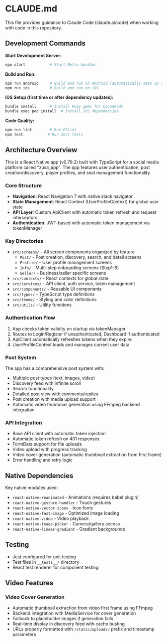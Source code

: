 # CLAUDE.md

This file provides guidance to Claude Code (claude.ai/code) when working with code in this repository.

## Development Commands

**Start Development Server:**
```bash
npm start           # Start Metro bundler
```

**Build and Run:**
```bash
npm run android     # Build and run on Android (automatically sets up adb reverse)
npm run ios         # Build and run on iOS
```

**iOS Setup (first time or after dependency updates):**
```bash
bundle install      # Install Ruby gems for CocoaPods
bundle exec pod install  # Install iOS dependencies
```

**Code Quality:**
```bash
npm run lint        # Run ESLint
npm test           # Run Jest tests
```

## Architecture Overview

This is a React Native app (v0.79.2) built with TypeScript for a social media platform called "zusa_app". The app features user authentication, post creation/discovery, player profiles, and seat management functionality.

### Core Structure

- **Navigation**: React Navigation 7 with native stack navigator
- **State Management**: React Context (UserProfileContext) for global user state
- **API Layer**: Custom ApiClient with automatic token refresh and request interceptors
- **Authentication**: JWT-based with automatic token management via tokenManager

### Key Directories

- `src/screens/` - All screen components organized by feature
  - `Post/` - Post creation, discovery, search, and detail screens
  - `Profile/` - User profile management screens  
  - `Info/` - Multi-step onboarding screens (Step1-6)
  - `Seller/` - Business/seller specific screens
- `src/contexts/` - React contexts for global state
- `src/services/` - API client, auth service, token management
- `src/components/` - Reusable UI components
- `src/types/` - TypeScript type definitions
- `src/theme/` - Styling and color definitions
- `src/utils/` - Utility functions

### Authentication Flow

1. App checks token validity on startup via tokenManager
2. Routes to Login/Register if unauthenticated, Dashboard if authenticated  
3. ApiClient automatically refreshes tokens when they expire
4. UserProfileContext loads and manages current user data

### Post System

The app has a comprehensive post system with:
- Multiple post types (text, images, video)
- Discovery feed with infinite scroll
- Search functionality
- Detailed post view with comments/replies
- Post creation with media upload support
- Automatic video thumbnail generation using FFmpeg backend integration

### API Integration

- Base API client with automatic token injection
- Automatic token refresh on 401 responses
- FormData support for file uploads
- Video upload with progress tracking
- Video cover generation (automatic thumbnail extraction from first frame)
- Error handling and retry logic

## Native Dependencies

Key native modules used:
- `react-native-reanimated` - Animations (requires babel plugin)
- `react-native-gesture-handler` - Touch gestures
- `react-native-vector-icons` - Icon fonts
- `react-native-fast-image` - Optimized image loading
- `react-native-video` - Video playback
- `react-native-image-picker` - Camera/gallery access
- `react-native-linear-gradient` - Gradient backgrounds

## Testing

- Jest configured for unit testing
- Test files in `__tests__/` directory
- React test renderer for component testing

## Video Features

### Video Cover Generation
- Automatic thumbnail extraction from video first frame using FFmpeg
- Backend integration with MediaService for cover generation
- Fallback to placeholder images if generation fails
- Real-time display in discovery feed with cache busting
- URLs properly formatted with `/static/uploads/` prefix and timestamp parameters
